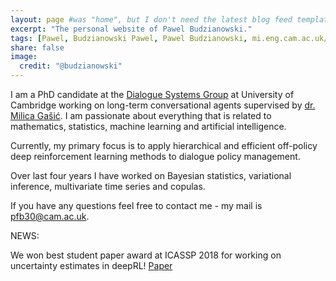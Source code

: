 ```yaml
---
layout: page #was "home", but I don't need the latest blog feed template on the homepage
excerpt: "The personal website of Pawel Budzianowski."
tags: [Pawel, Budzianowski Pawel, Pawel Budzianowski, mi.eng.cam.ac.uk/~pfb30/, Budzianowski,Paweł, pawelbudzianowski, pawel budzianowski, home page]
share: false
image:
  credit: "@budzianowski"
---
```



I am a PhD candidate at the [Dialogue Systems Group](http://mi.eng.cam.ac.uk/research/dialogue/) at University of Cambridge working on long-term conversational agents supervised by [dr. Milica Gašić](https://mi.eng.cam.ac.uk/~mg436). I am passionate about everything that is related to mathematics, statistics, machine learning and artificial intelligence.

Currently, my primary focus is to apply hierarchical and efficient off-policy deep reinforcement learning methods to dialogue policy management.

Over last four years I have worked on Bayesian statistics, variational inference, multivariate time series and copulas.

If you have any questions feel free to contact me - my mail is pfb30@cam.ac.uk.

NEWS:

We won best student paper award at ICASSP 2018 for working on uncertainty estimates in deepRL! [Paper](https://arxiv.org/abs/1711.11486)
